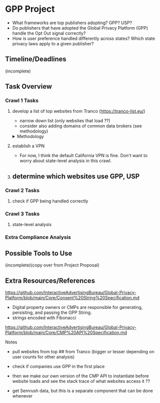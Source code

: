 # GPP Project
- What frameworks are top publishers adopting? GPP? USP?
- Do publishers that have adopted the Global Privacy Platform (GPP) handle the Opt Out signal correctly?
- How is user preference handled differently across states? Which state privacy laws apply to a given publisher? 

## Timeline/Deadlines 
(incomplete)

## Task Overview

### Crawl 1 Tasks
  1. develop a list of top websites from Tranco (https://tranco-list.eu/)
     - narrow down list (only websites that load ??)
     - consider also adding domains of common data brokers (see methodology)

      <details>
        <summary>Methodology</summary><br>

        Johnny Still Can’t Opt-out: Assessing the IAB CCPA Compliance Framework
        
        > To gather data for this study, we chose to crawl the top 10 K domains from the Tranco list [36].7 We focus on the top 10 K domains because Van Nortwick and Wilson [60] found that the CCPA and CPRA were unlikely to apply to websites that fell below this level of popularity since they did not receive enough unique visitors from California to meet the laws’ eligibility criteria (see § 2.3). 

        > That said, the CCPA and CPRA may not apply to all domains in this list—e.g., domains owned by non-pro￿t organizations—and thus we refrain from asserting whether speci￿c websites are in compliance with the CCPA or CPRA (see § 3.5). Rather, the goal of our study is to assess the overall adoption of the CCPA Framework and ￿ows of consent information, a goal for which it is su￿cient for us to cover popular websites.

      </details>

  3. establish a VPN
     - For now, I think the default California VPN is fine. Don't want to worry about state-level analysis in this crawl. 

  4. determine which websites use GPP, USP
     - 

### Crawl 2 Tasks
  1. check if GPP being handled correctly

### Crawl 3 Tasks 
  1. state-level analysis 

### Extra Compliance Analysis 

## Possible Tools to Use
(incomplete)(copy over from Project Proposal)

## Extra Resources/References 

https://github.com/InteractiveAdvertisingBureau/Global-Privacy-Platform/blob/main/Core/Consent%20String%20Specification.md
- Digital property owners or CMPs are responsible for generating, persisting, and passing the GPP String.
- strings encoded with Fibonacci

https://github.com/InteractiveAdvertisingBureau/Global-Privacy-Platform/blob/main/Core/CMP%20API%20Specification.md

Notes
- pull websites from top ## from Tranco (bigger or lesser depending on user counts for other analysis)
- check if companies use GPP in the first place
- then we make our own version of the CMP API to instantiate before website loads and see the stack trace of what websites access it ??

- get Semrush data, but this is a separate component that can be done whenever 
